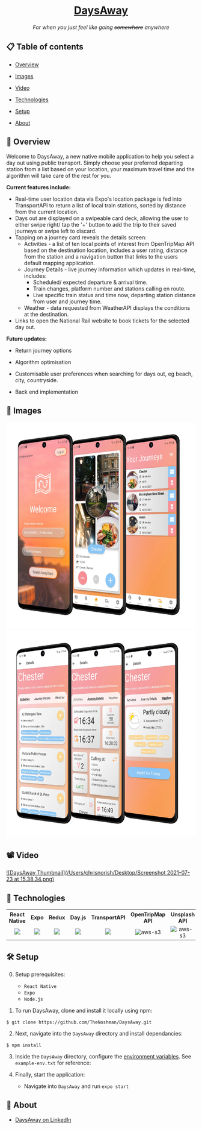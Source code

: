 <h1 align="center">
  <a href="#">
    DaysAway
  </a>
</h1>
<div align="center"> <i>For when you just feel like going <del>somewhere</del> anywhere</i></div>

## 📋 Table of contents

* [Overview](#-overview)

* [Images](#-images)

* [Video](#-video)

* [Technologies](#-technologies)

* [Setup](#-setup)

* [About](#-about)

  

## 🔭 Overview

Welcome to DaysAway, a new native mobile application to help you select a day out using public transport. Simply choose your preferred departing station from a list based on your location, your maximum travel time and the algorithm will take care of the rest for you. 

**Current features include:**

- Real-time user location data via Expo's location package is fed into TransportAPI to return a list of local train stations, sorted by distance from the current location.
- Days out are displayed on a swipeable card deck, allowing the user to either swipe right/ tap the '+' button to add the trip to their saved journeys or swipe left to discard.
- Tapping on a journey card reveals the details screen:
  - Activities - a list of ten local points of interest from OpenTripMap API based on the destination location, includes a user rating, distance from the station and a navigation button that links to the users default mapping application. 
  - Journey Details - live journey information which updates in real-time, includes:
    - Scheduled/ expected departure & arrival time.
    - Train changes, platform number and stations calling en route.
    - Live specific train status and time now, departing station distance from user and journey time.
  - Weather - data requested from WeatherAPI displays the conditions at the destination. 
- Links to open the National Rail website to book tickets for the selected day out.

**Future updates:**

  - Return journey options
  - Algorithm optimisation
  - Customisable user preferences when searching for days out, eg beach, city, countryside. 

- Back end implementation


## 📸 Images
<div align="center">
<img src="https://github.com/TheNoshman/DaysAway/blob/main/assets/app-photos/firstthree.png?raw=true" height="550" />
<img src="https://github.com/TheNoshman/DaysAway/blob/main/assets/app-photos/secondthree.png?raw=true" height="550" />
</div>


## 📽️ Video
[![DaysAway Thumbnail](/Users/chrisnorish/Desktop/Screenshot 2021-07-23 at 15.38.34.png)](https://youtu.be/mUuUEtV6Nt8)

## 🤖 Technologies

<div align="center">
   <table>
  <tr>
    <th style="text-align:center, width:400px">React Native</th>
    <th style="text-align:center">Expo</th>
    <th style="text-align:center">Redux</th>
    <th style="text-align:center">Day.js</th>
    <th style="text-align:center">TransportAPI</th>
    <th style="text-align:center">OpenTripMap API</th>
    <th style="text-align:center">Unsplash API</th>
    <th style="text-align:center">weatherAPI</th>
  </tr>
  <tr>
    <td style="text-align:center"><img src="https://img.icons8.com/nolan/64/react-native.png" style="align-items:center"/> </td>
    <td style="text-align:center"><img src="https://img.icons8.com/ios-glyphs/50/000000/chevron-up.png"/></td>
    <td style="text-align:center"><img src="https://img.icons8.com/color/48/000000/redux.png"/></td>
    <td style="text-align:center"><img src="https://user-images.githubusercontent.com/17680888/39081119-3057bbe2-456e-11e8-862c-646133ad4b43.png"  width="100"></td>
     <td style="text-align:center"><img src="https://img.icons8.com/fluent/48/000000/up.png" width="50" > </td>
    <td style="text-align:center"><img src="https://opentripmap.io/img/small_logo.svg" alt="aws-s3" width="50"></td>
    <td style="text-align:center"><img src="https://unsplash-assets.imgix.net/marketing/press-symbol.svg?auto=format&fit=crop&q=60" alt="aws-s3" width="50"></td>
    <td style="text-align:center"><img src="https://cdn.weatherapi.com/v4/images/weatherapi_logo.png" alt="aws-s3" height="50" ></td>
  </tr>
</table> 
</div>

## 🛠️ Setup

0. Setup prerequisites:
   * `React Native`
   * `Expo`
   * `Node.js`

1. To run DaysAway, clone and install it locally using npm:

```
$ git clone https://github.com/TheNoshman/DaysAway.git
```

2. Next, navigate into the `DaysAway` directory and install dependancies:

```
$ npm install
```

3. Inside the `DaysAway` directory, configure the [environment variables](https://medium.com/chingu/an-introduction-to-environment-variables-and-how-to-use-them-f602f66d15fa). See `example-env.txt` for reference:
4. Finally, start the application:

   * Navigate into `DaysAway` and run `expo start`

     

## 📖 About

* [DaysAway on LinkedIn](https://www.linkedin.com/company/daysawayapp)
